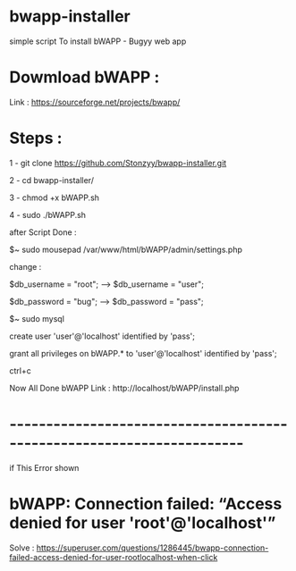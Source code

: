 # bwapp-installer
simple script To install bWAPP - Bugyy web app

# Dowmload bWAPP :

Link : https://sourceforge.net/projects/bwapp/

# Steps :


1 - git clone https://github.com/Stonzyy/bwapp-installer.git

2 - cd bwapp-installer/

3 - chmod +x bWAPP.sh

4 - sudo ./bWAPP.sh


after Script Done :


$~ sudo mousepad /var/www/html/bWAPP/admin/settings.php 

change : 

$db_username = "root"; --> $db_username = "user";

$db_password = "bug"; --> $db_password = "pass";


$~ sudo mysql

create user 'user'@'localhost' identified by 'pass';

grant all privileges on bWAPP.* to 'user'@'localhost' identified by 'pass';

ctrl+c

Now All Done bWAPP Link : http://localhost/bWAPP/install.php

# ----------------------------------------------------------------------


if This Error shown

# bWAPP: Connection failed: “Access denied for user 'root'@'localhost'”


Solve : https://superuser.com/questions/1286445/bwapp-connection-failed-access-denied-for-user-rootlocalhost-when-click
